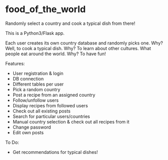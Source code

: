 # food_of_the_world
Randomly select a country and cook a typical dish from there!

This is a Python3/Flask app.

Each user creates its own country database and randomly picks one.
Why? Well, to cook a typical dish.
Why? To learn about other cultures. What people eat around the world.
Why? To have fun!


Features:
  - User registration & login
  - DB connection
  - Different tables per user
  - Pick a random country
  - Post a recipe from an assigned country
  - Follow/unfollow users
  - Display recipes from followed users
  - Check out all existing posts
  - Search for particular users/countries
  - Manual country selection & check out all recipes from it
  - Change password
  - Edit own posts


 To Do:
  - Get recommendations for typical dishes!
